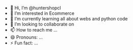 - 👋 Hi, I’m @huntershopcl
- 👀 I’m interested in Ecommerce
- 🌱 I’m currently learning all about webs and python code
- 💞️ I’m looking to collaborate on 
- 📫 How to reach me ...
- 😄 Pronouns: ...
- ⚡ Fun fact: ...

<!---
huntershopcl/huntershopcl is a ✨ special ✨ repository because its `README.md` (this file) appears on your GitHub profile.
You can click the Preview link to take a look at your changes.
--->
